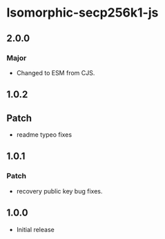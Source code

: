 # Isomorphic-secp256k1-js

## 2.0.0

### Major

- Changed to ESM from CJS.

## 1.0.2

## Patch

- readme typeo fixes

## 1.0.1

### Patch

- recovery public key bug fixes.

## 1.0.0

- Initial release
